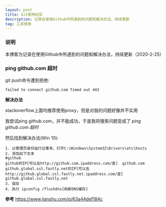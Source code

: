 ```yaml
---
layout: post
title: Git使用纪实
description: 记录在使用Github中所遇到的问题和解决办法，持续更新
tag: 工具使用
---
```


### 说明

本博客为记录在使用Github中所遇到的问题和解决办法，持续更新（2020-2-25）

### ping github.com 超时

git push命令遭到拒绝:

```
failed to connect github.com Timed out 443
```

**解决办法**

stackoverflow上面均推荐使用proxy，但是对我的问题好像并不实用

我尝试ping github.com，并不能成功，于是我将搜索问题变成了 *ping github.com 超时*

然后找到解决办法(Win 10):

```
1. 以管理员身份运行记事本，打开C:\Windows\System32\Drivers\etc\hosts
2. 添加如下文本
#github
github的IP[可以去http://github.com.ipaddress.com/查]  github.com
github.global.ssl.fastly.net的IP[可以去http://github.global.ssl.fastly.net.ipaddress.com/查]     github.global.ssl.fastly.net
3. 保存
4. 执行 ipconfig /flushdns[刷新DNS缓存]
```

**参考**
https://www.jianshu.com/p/63a44def184c
